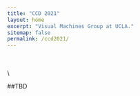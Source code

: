 ```yaml
---
title: "CCD 2021"
layout: home
excerpt: "Visual Machines Group at UCLA."
sitemap: false
permalink: /ccd2021/
---
```

\
\
\

##TBD
